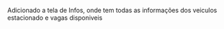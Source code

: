 Adicionado a tela de Infos, onde tem todas as informações dos veiculos estacionado e vagas disponiveis 
